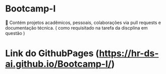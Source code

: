 # Bootcamp-I
📂 Contém projetos acadêmicos, pessoais, colaborações via pull requests e documentação técnica. ( como requisitado na tarefa da discplina em questão )


# Link do GithubPages **(https://hr-ds-ai.github.io/Bootcamp-I/)**
